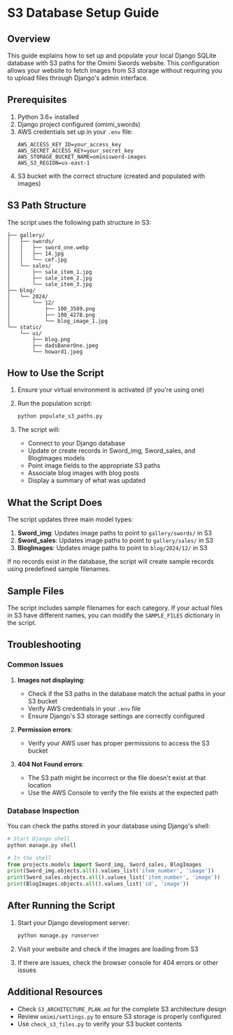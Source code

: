 # S3 Database Setup Guide

## Overview

This guide explains how to set up and populate your local Django SQLite database with S3 paths for the Omimi Swords website. This configuration allows your website to fetch images from S3 storage without requiring you to upload files through Django's admin interface.

## Prerequisites

1. Python 3.6+ installed
2. Django project configured (omimi_swords)
3. AWS credentials set up in your `.env` file:
   ```
   AWS_ACCESS_KEY_ID=your_access_key
   AWS_SECRET_ACCESS_KEY=your_secret_key
   AWS_STORAGE_BUCKET_NAME=ominisword-images
   AWS_S3_REGION=us-east-1
   ```
4. S3 bucket with the correct structure (created and populated with images)

## S3 Path Structure

The script uses the following path structure in S3:

```
├── gallery/
│   ├── swords/
│   │   ├── sword_one.webp
│   │   ├── 14.jpg
│   │   └── cef.jpg
│   └── sales/
│       ├── sale_item_1.jpg
│       ├── sale_item_2.jpg
│       └── sale_item_3.jpg
├── blog/
│   └── 2024/
│       └── 12/
│           ├── 100_3589.png
│           ├── 100_4278.png
│           └── blog_image_1.jpg
└── static/
    └── ui/
        ├── blog.png
        ├── dadsBanerOne.jpeg
        └── howard1.jpeg
```

## How to Use the Script

1. Ensure your virtual environment is activated (if you're using one)

2. Run the population script:
   ```bash
   python populate_s3_paths.py
   ```

3. The script will:
   - Connect to your Django database
   - Update or create records in Sword_img, Sword_sales, and BlogImages models
   - Point image fields to the appropriate S3 paths
   - Associate blog images with blog posts
   - Display a summary of what was updated

## What the Script Does

The script updates three main model types:

1. **Sword_img**: Updates image paths to point to `gallery/swords/` in S3
2. **Sword_sales**: Updates image paths to point to `gallery/sales/` in S3
3. **BlogImages**: Updates image paths to point to `blog/2024/12/` in S3

If no records exist in the database, the script will create sample records using predefined sample filenames.

## Sample Files

The script includes sample filenames for each category. If your actual files in S3 have different names, you can modify the `SAMPLE_FILES` dictionary in the script.

## Troubleshooting

### Common Issues

1. **Images not displaying**: 
   - Check if the S3 paths in the database match the actual paths in your S3 bucket
   - Verify AWS credentials in your `.env` file
   - Ensure Django's S3 storage settings are correctly configured

2. **Permission errors**:
   - Verify your AWS user has proper permissions to access the S3 bucket

3. **404 Not Found errors**:
   - The S3 path might be incorrect or the file doesn't exist at that location
   - Use the AWS Console to verify the file exists at the expected path

### Database Inspection

You can check the paths stored in your database using Django's shell:

```python
# Start Django shell
python manage.py shell

# In the shell
from projects.models import Sword_img, Sword_sales, BlogImages
print(Sword_img.objects.all().values_list('item_number', 'image'))
print(Sword_sales.objects.all().values_list('item_number', 'image'))
print(BlogImages.objects.all().values_list('id', 'image'))
```

## After Running the Script

1. Start your Django development server:
   ```bash
   python manage.py runserver
   ```

2. Visit your website and check if the images are loading from S3

3. If there are issues, check the browser console for 404 errors or other issues

## Additional Resources

- Check `S3_ARCHITECTURE_PLAN.md` for the complete S3 architecture design
- Review `omimi/settings.py` to ensure S3 storage is properly configured
- Use `check_s3_files.py` to verify your S3 bucket contents